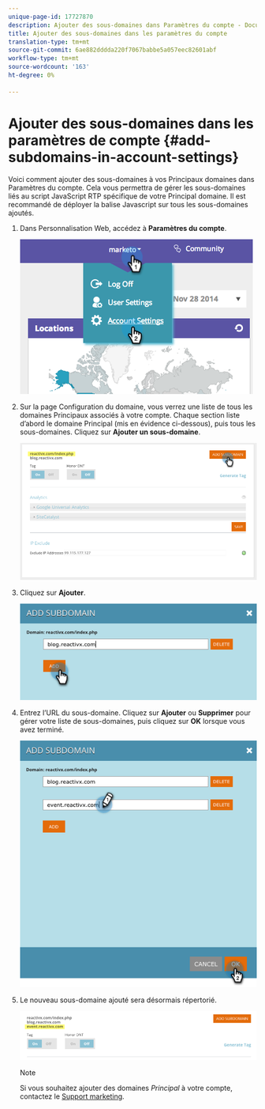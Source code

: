 ```yaml
---
unique-page-id: 17727870
description: Ajouter des sous-domaines dans Paramètres du compte - Documents marketing - Documentation du produit
title: Ajouter des sous-domaines dans les paramètres du compte
translation-type: tm+mt
source-git-commit: 6ae882dddda220f7067babbe5a057eec82601abf
workflow-type: tm+mt
source-wordcount: '163'
ht-degree: 0%

---
```



# Ajouter des sous-domaines dans les paramètres de compte {#add-subdomains-in-account-settings}

Voici comment ajouter des sous-domaines à vos Principaux domaines dans Paramètres du compte. Cela vous permettra de gérer les sous-domaines liés au script JavaScript RTP spécifique de votre Principal domaine. Il est recommandé de déployer la balise Javascript sur tous les sous-domaines ajoutés.

1. Dans Personnalisation Web, accédez à **Paramètres du compte**.

   ![](assets/image2014-12-1-23-3-12.png)

1. Sur la page Configuration du domaine, vous verrez une liste de tous les domaines Principaux associés à votre compte. Chaque section liste d’abord le domaine Principal (mis en évidence ci-dessous), puis tous les sous-domaines. Cliquez sur **Ajouter un sous-domaine**.

   ![](assets/highlightprimary2.png)

1. Cliquez sur **Ajouter**.

   ![](assets/add.png)

1. Entrez l’URL du sous-domaine. Cliquez sur **Ajouter** ou **Supprimer** pour gérer votre liste de sous-domaines, puis cliquez sur **OK** lorsque vous avez terminé.

   ![](assets/newsubdomain.png)

1. Le nouveau sous-domaine ajouté sera désormais répertorié.

   ![](assets/finalnew.png)

   >[!NOTE]
   >
   >Si vous souhaitez ajouter des domaines *Principal* à votre compte, contactez le [Support marketing](https://docs.marketo.com/cdn-cgi/l/email-protection#5e2d2b2e2e312c2a1e333f2c353b2a31703d3133).

